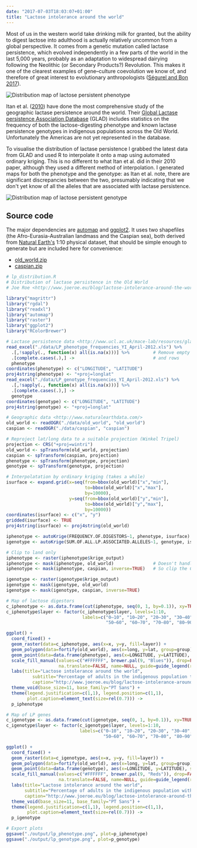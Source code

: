 ```yaml
---
date: "2017-07-03T18:03:07+01:00"
title: "Lactose intolerance around the world"
---
```


Most of us in the western world take drinking milk for granted, but the ability to digest lactose into adulthood is actually relatively uncommon from a global perspective. It comes from a genetic mutation called lactase persistence, which evolved independently in a few parts of the world in the last 5,000 years, probably as an adaptation to widespread dairying following the Neolithic (or Secondary Products?) Revolution. This makes it one of the clearest examples of gene–culture coevolution we know of, and therefore of great interest to evolutionary anthropologists ([Ségurel and Bon 2017](https://doi.org/10.1146/annurev-genom-091416-035340)).

<!--more-->

![Distribution map of lactose persistent phenotype](lp_phenotype.png)

Itan et al. ([2010](https://doi.org/10.1186/1471-2148-10-36)) have done the most comprehensive study of the geographic lactase persistence around the world. Their [Global Lactase persistence Association Database](http://www.ucl.ac.uk/mace-lab/resources/glad) (GLAD) includes statistics on the frequency of both the lactose-digesting phenotype and known lactase persistence genotypes in indigenous populations across the Old World. Unfortunately the Americas are not yet represented in the database.

To visualise the distribution of lactase persistence I grabbed the latest data from GLAD and used R to interpolate it onto a map using automated ordinary kriging. This is no different to what Itan et al. did in their 2010 paper, although they used a different method of interpolation. I generated maps for both the phenotype and the genotype: as Itan et al. note, there are significant discrepancies between the two, presumably indicating that we don't yet know of all the alleles that are associated with lactase persistence.

![Distribution map of lactose persistent genotype](lp_genotype.png)

## Source code

The major dependencies are [automap](https://cran.r-project.org/web/packages/automap/index.html) and [ggplot2](https://cran.r-project.org/web/packages/ggplot2/index.html). It uses two shapefiles (the Afro-Eurasia-Australian landmass and the Caspian sea), both derived from [Natural Earth's](http://www.naturalearthdata.com/) 1:10 physical dataset, that should be simple enough to generate but are included here for convenience:

* [old_world.zip](old_world.zip)
* [caspian.zip](caspian.zip)

```r
# lp_distribution.R
# Distribution of lactase persistence in the Old World
# Joe Roe <http://www.joeroe.eu/blog/lactose-intolerance-around-the-world>

library("magrittr")
library("rgdal")
library("readxl")
library("automap")
library("raster")
library("ggplot2")
library("RColorBrewer")

# Lactase persistence data <http://www.ucl.ac.uk/mace-lab/resources/glad>
read_excel("./data/LP_phenotype_frequencies_YI_April-2012.xls") %>%
  .[,!sapply(., function(x) all(is.na(x)))] %>%         # Remove empty columns
  .[complete.cases(.),] ->                              # and rows
  phenotype
coordinates(phenotype) <- c("LONGITUDE", "LATITUDE")
proj4string(phenotype) <- "+proj=longlat"
read_excel("./data/LP_genotype_frequencies_YI_April-2012.xls") %>%
  .[,!sapply(., function(x) all(is.na(x)))] %>%
  .[complete.cases(.),] ->
  genotype
coordinates(genotype) <- c("LONGITUDE", "LATITUDE")
proj4string(genotype) <- "+proj=longlat"

# Geographic data <http://www.naturalearthdata.com/>
old_world <- readOGR("./data/old_world", "old_world")
caspian <- readOGR("./data/caspian", "caspian")

# Reproject lat/long data to a suitable projection (Winkel Tripel)
projection <- CRS("+proj=wintri")
old_world <- spTransform(old_world, projection)
caspian <- spTransform(caspian, projection)
phenotype <- spTransform(phenotype, projection)
genotype <- spTransform(genotype, projection)

# Interpolatation by ordinary kriging (takes a while)
isurface <- expand.grid(x=seq(from=bbox(old_world)["x","min"],
                              to=bbox(old_world)["x","max"],
                              by=10000),
                        y=seq(from=bbox(old_world)["y","min"],
                              to=bbox(old_world)["y","max"],
                              by=10000))
coordinates(isurface) <- c("x", "y")
gridded(isurface) <- TRUE
proj4string(isurface) <- proj4string(old_world)

iphenotype <- autoKrige(FREQUENCY.OF.DIGESTORS~1, phenotype, isurface)
igenotype <- autoKrige(SUM.OF.ALL.LP.ASSOCIATED.ALLELES~1, genotype, isurface)

# Clip to land only
iphenotype <- raster(iphenotype$krige_output)
iphenotype <- mask(iphenotype, old_world)               # Doesn't handle holes in the mask polygon
iphenotype <- mask(iphenotype, caspian, inverse=TRUE)   # So clip the Caspian Sea seperately

igenotype <- raster(igenotype$krige_output)
igenotype <- mask(igenotype, old_world)
igenotype <- mask(igenotype, caspian, inverse=TRUE)

# Map of lactose digestors
c_iphenotype <- as.data.frame(cut(iphenotype, seq(0, 1, by=0.1)), xy=TRUE)
c_iphenotype$layer <- factor(c_iphenotype$layer, levels=1:10,
                             labels=c("0–10", "10–20", "20–30", "30–40", "40–50",
                                      "50–60", "60–70", "70–80", "80–90", "90–100%"))

ggplot() +
  coord_fixed() +
  geom_raster(data=c_iphenotype, aes(x=x, y=y, fill=layer)) +
  geom_polygon(data=fortify(old_world), aes(x=long, y=lat, group=group), colour="black", fill=NA) +
  geom_point(data=data.frame(phenotype), aes(x=LONGITUDE, y=LATITUDE), size=1) +
  scale_fill_manual(values=c("#FFFFFF", brewer.pal(9, "Blues")), drop=FALSE,
                    na.translate=FALSE, name=NULL, guide=guide_legend(reverse=TRUE)) +
  labs(title="Lactose intolerance around the world",
          subtitle="Percentage of adults in the indigenous population that can digest lactose",
          caption="http://www.joeroe.eu/blog/lactose-intolerance-around-the-world/") +
  theme_void(base_size=11, base_family="PT Sans") +
  theme(legend.justification=c(1,1), legend.position=c(1,1),
        plot.caption=element_text(size=rel(0.7))) ->
  p_iphenotype

# Map of LP genes
c_igenotype <- as.data.frame(cut(igenotype, seq(0, 1, by=0.1)), xy=TRUE)
c_igenotype$layer <- factor(c_igenotype$layer, levels=1:10,
                            labels=c("0–10", "10–20", "20–30", "30–40", "40–50",
                                     "50–60", "60–70", "70–80", "80–90", "90–100%"))

ggplot() +
  coord_fixed() +
  geom_raster(data=c_igenotype, aes(x=x, y=y, fill=layer)) +
  geom_polygon(data=fortify(old_world), aes(x=long, y=lat, group=group), colour="black", fill=NA) +
  geom_point(data=data.frame(genotype), aes(x=LONGITUDE, y=LATITUDE), size=1) +
  scale_fill_manual(values=c("#FFFFFF", brewer.pal(9, "Reds")), drop=FALSE,
                    na.translate=FALSE, name=NULL, guide=guide_legend(reverse=TRUE)) +
  labs(title="Lactose intolerance around the world",
       subtitle="Percentage of adults in the indigenous population with a known lactase persistence gene",
       caption="http://www.joeroe.eu/blog/lactose-intolerance-around-the-world/") +
  theme_void(base_size=11, base_family="PT Sans") +
  theme(legend.justification=c(1,1), legend.position=c(1,1),
        plot.caption=element_text(size=rel(0.7))) ->
  p_igenotype

# Export plots
ggsave("./output/lp_phenotype.png", plot=p_iphenotype)
ggsave("./output/lp_genotype.png", plot=p_genotype)
```
